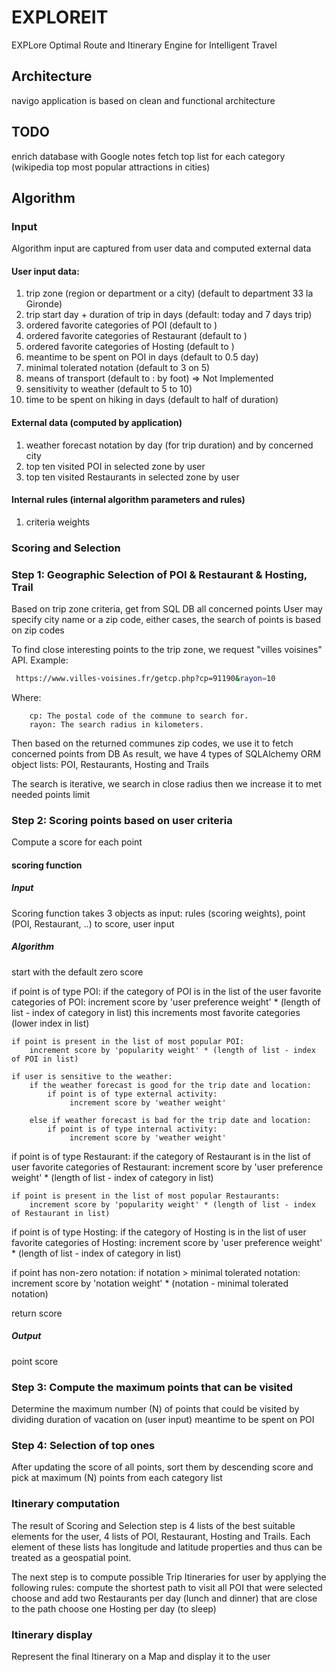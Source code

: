 # EXPLOREIT

EXPLore Optimal Route and Itinerary Engine for Intelligent Travel

## Architecture
navigo application is based on clean and functional architecture


## TODO
enrich database with Google notes 
fetch top list for each category (wikipedia top most popular attractions in cities)

## Algorithm

### Input
Algorithm input are captured from user data and computed external data

#### User input data:
1. trip zone (region or department or a city) (default to department 33 la Gironde)
2. trip start day + duration of trip in days (default: today and 7 days trip)
3. ordered favorite categories of POI (default to )
4. ordered favorite categories of Restaurant (default to )
5. ordered favorite categories of Hosting (default to )
6. meantime to be spent on POI in days (default to 0.5 day)
7. minimal tolerated notation (default to 3 on 5)
8. means of transport (default to : by foot) => Not Implemented
9. sensitivity to weather (default to 5 to 10) 
10. time to be spent on hiking in days (default to half of duration) 


#### External data (computed by application)
1. weather forecast notation by day (for trip duration) and by concerned city 
2. top ten visited POI in selected zone by user
3. top ten visited Restaurants in selected zone by user


#### Internal rules (internal algorithm parameters and rules)
1. criteria weights 

### Scoring and Selection

### Step 1: Geographic Selection of POI & Restaurant & Hosting, Trail
Based on trip zone criteria, get from SQL DB all concerned points 
User may specify city name or a zip code, either cases, the search of points is based on zip codes

To find close interesting points to the trip zone, we request "villes voisines" API.
Example:
```sh
 https://www.villes-voisines.fr/getcp.php?cp=91190&rayon=10
```
Where:
        
        cp: The postal code of the commune to search for.
        rayon: The search radius in kilometers.

Then based on the returned communes zip codes, we use it to fetch concerned points from DB
As result, we have 4 types of SQLAlchemy ORM object lists: POI, Restaurants, Hosting and Trails

The search is iterative, we search in close radius then we increase it to met needed points limit

### Step 2: Scoring points based on user criteria
Compute a score for each point 

#### scoring function

##### Input
Scoring function takes 3 objects as input: rules (scoring weights), point (POI, Restaurant, ..) to score, user input

##### Algorithm
start with the default zero score

if point is of type POI: 
    if the category of POI is in the list of the user favorite categories of POI: 
        increment score by 'user preference weight' * (length of list - index of category in list)
        this increments most favorite categories (lower index in list)

    if point is present in the list of most popular POI:
        increment score by 'popularity weight' * (length of list - index of POI in list)

    if user is sensitive to the weather:
        if the weather forecast is good for the trip date and location:
            if point is of type external activity:
                 increment score by 'weather weight'
        
        else if weather forecast is bad for the trip date and location:
            if point is of type internal activity:
                 increment score by 'weather weight'

if point is of type Restaurant: 
    if the category of Restaurant is in the list of user favorite categories of Restaurant: 
        increment score by 'user preference weight' * (length of list - index of category in list)

    if point is present in the list of most popular Restaurants:
        increment score by 'popularity weight' * (length of list - index of Restaurant in list)

if point is of type Hosting: 
    if the category of Hosting is in the list of user favorite categories of Hosting: 
        increment score by 'user preference weight' * (length of list - index of category in list)

if point has non-zero notation:
    if notation > minimal tolerated notation:
        increment score by 'notation weight' * (notation - minimal tolerated notation) 


return score

##### Output
point score


### Step 3: Compute the maximum points that can be visited 
Determine the maximum number (N) of points that could be visited by dividing duration of vacation on (user input) meantime to be spent on POI


### Step 4: Selection of top ones
After updating the score of all points, sort them by descending score and pick at maximum (N) points from each category list


### Itinerary computation 

The result of Scoring and Selection step is 4 lists of the best suitable elements for the user, 4 lists of POI, Restaurant, Hosting and Trails.
Each element of these lists has longitude and latitude properties and thus can be treated as a geospatial point.

The next step is to compute possible Trip Itineraries for user by applying the following rules:
compute the shortest path to visit all POI that were selected
choose and add two Restaurants per day (lunch and dinner) that are close to the path
choose one Hosting per day (to sleep)


### Itinerary display 

Represent the final Itinerary on a Map and display it to the user
